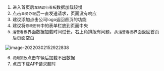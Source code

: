 1. 进入首页后`车辆运行看板`数据加载较慢
1. 点击`业务办理`后一直发送请求，页面没有响应
1. 建议添加点击公司logo返回首页的功能
1. 建议将`修改密码`中的表单栏放到页面中央
1. `运营看板`界面数据加载时间过长，右上角排版有问题，从`运营看板`界面返回首页后页面空白

![image-20220302152922838](https://yxgspace.oss-cn-beijing.aliyuncs.com/img/image-20220302152922838.png)



6. `视频回放`点击车辆后加载不出数据
6. 点击下载APP请求超时